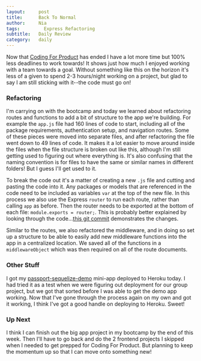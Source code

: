 ```yaml
---
layout:     post
title:      Back To Normal
author:     Nia
tags: 		  Express Refactoring
subtitle:  	Daily Review
category:   daily
---
```


Now that [Coding For Product](https://niamurrell.github.io/search/#CodingForProduct) has ended I have a lot more time but 100% less deadlines to work towards! It shows just how much I enjoyed working with a team towards a goal. Without something like this on the horizon it's less of a given to spend 2-3 hours/night working on a project, but glad to say I am still sticking with it--the code must go on!

### Refactoring

I'm carrying on with the bootcamp and today we learned about refactoring routes and functions to add a bit of structure to the app we're building. For example the `app.js` file had 160 lines of code to start, including all of the package requirements, authentication setup, and navigation routes. Some of these pieces were moved into separate files, and after refactoring the file went down to 49 lines of code. It makes it a lot easier to move around inside the files when the file structure is broken out like this, although I'm still getting used to figuring out where everything is. It's also confusing that the naming convention is for files to have the same or similar names in different folders! But I guess I'll get used to it.

To break the code out it's a matter of creating a new `.js` file and cutting and pasting the code into it. Any packages or models that are referenced in the code need to be included as variables `var` at the top of the new file. In this process we also use the Express `router` to run each route, rather than calling `app` as before. Then the router needs to be exported at the bottom of each file: `module.exports = router;`. This is probably better explained by looking through the code...[this git commit](https://github.com/niamurrell/firecamp-yelp-clone/commit/a9dca308e12826df6ac4dc408caebe91d6235489) demonstrates the changes.

Similar to the routes, we also refactored the middleware, and in doing so set up a structure to be able to easily add new middleware functions into the app in a centralized location. We saved all of the functions in a `middlewareObject` which was then required on all of the route documents.


### Other Stuff

I got my [passport-sequelize-demo](https://github.com/niamurrell/passport-sequelize-demo) mini-app deployed to Heroku today. I had tried it as a test when we were figuring out deployment for our group project, but we got that sorted before I was able to get the demo app working. Now that I've gone through the process again on my own and got it working, I think I've got a good handle on deploying to Heroku. Sweet!

### Up Next

I think I can finish out the big app project in my bootcamp by the end of this week. Then I'll have to go back and do the 2 frontend projects I skipped when I needed to get prepped for Coding For Product. But planning to keep the momentum up so that I can move onto something new!
